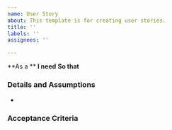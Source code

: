 ```yaml
---
name: User Story
about: This template is for creating user stories.
title: ''
labels: ''
assignees: ''

---
```


**As a ** 
**I need**
**So that**

### Details and Assumptions
* 

### Acceptance Criteria
